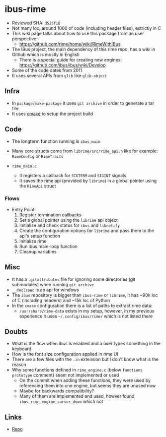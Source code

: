 # ibus-rime

- Reviewed SHA: `d525f18`
- Not many loc, around 1000 of code (including header files), extrictly in C
- This wiki page talks about how to use this package from an user perspective:
    - https://github.com/rime/home/wiki/RimeWithIBus
- The IBus project, the main dependency of this rime repo, has a wiki in Github which is mostly in English
    - There is a special guide for creating new engines: https://github.com/ibus/ibus/wiki/Develop
- Some of the code dates from 2011
- It uses several APIs from `glib` like `glib-object`

## Infra

- In `package/make-package` it uses `git archive` in order to generate a tar file
- It uses [cmake](https://linux.die.net/man/1/cmake) to setup the project build

## Code

- The longterm function running is `ibus_main`
- Many core structs come from `librime/src/rime_api.h` like for example: `RimeConfig` or `RimeTraits`

- `rime_main.c`
    - It registers a callback for `SIGTERM` and `SIGINT` signals
    - It saves the rime api (provided by `librime`) in a global pointer using the `RimeApi` struct

### Flows

- Entry Point:
    1. Register termination callbacks
    1. Set a global pointer using the `librime` api object
    1. Initialize and check status for `ibus` and `libnotify`
    1. Create the configuration options for `librime` and pass them to the api's setup function
    1. Initialize rime
    1. Run ibus main-loop function
    1. Cleanup variables

## Misc

- It has a `.gitattributes` file for ignoring some directories (git submodules) when running `git archive`
- `__declspec` is an api for windows
- The `ibus` repository is bigger than `ibus-rime` or `librime`, it has ~90k loc of C (including headers) and ~15k loc of Python
- In the `cmake` configuration there is a list of paths to extract rime data:
    - `/usr/share/rime-data` exists in my setup, however, in my previous experience it uses `~/.config/ibus/rime/` which is not listed there

## Doubts

- What is the flow when ibus is enabled and a user types something in the keyboard
- How is the font size configuration applied in rime UI
- There are a few files with the `.in` extension but I don't know what is the reason
- Why some functions defined in `rime_engine.c` (below `functions prototype` comment) seem not implemented or used
    - On the commit when adding these functions, they were used by referencing them into one engine, but seems they are unused now
    - Maybe for backwards compatibility?
    - Many of them are implemented and used, howver found `ibus_rime_engine_cursor_down` which not

## Links

- [Repo](https://github.com/rime/ibus-rime)
